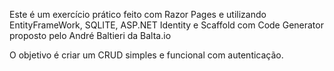 Este é um exercício prático feito com Razor Pages e utilizando EntityFrameWork, SQLITE, ASP.NET Identity e Scaffold com Code Generator proposto pelo André Baltieri da Balta.io

O objetivo é criar um CRUD simples e funcional com autenticação.
